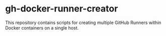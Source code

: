 # gh-docker-runner-creator
This repository contains scripts for creating multiple GitHub Runners within Docker containers on a single host.
